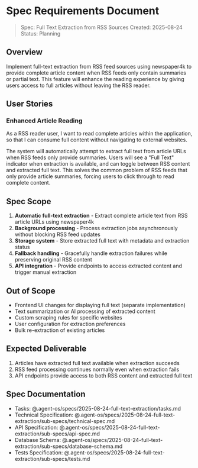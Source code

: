 # Spec Requirements Document

> Spec: Full Text Extraction from RSS Sources
> Created: 2025-08-24
> Status: Planning

## Overview

Implement full-text extraction from RSS feed sources using newspaper4k to provide complete article content when RSS feeds only contain summaries or partial text. This feature will enhance the reading experience by giving users access to full articles without leaving the RSS reader.

## User Stories

### Enhanced Article Reading

As a RSS reader user, I want to read complete articles within the application, so that I can consume full content without navigating to external websites.

The system will automatically attempt to extract full text from article URLs when RSS feeds only provide summaries. Users will see a "Full Text" indicator when extraction is available, and can toggle between RSS content and extracted full text. This solves the common problem of RSS feeds that only provide article summaries, forcing users to click through to read complete content.

## Spec Scope

1. **Automatic full-text extraction** - Extract complete article text from RSS article URLs using newspaper4k
2. **Background processing** - Process extraction jobs asynchronously without blocking RSS feed updates
3. **Storage system** - Store extracted full text with metadata and extraction status
4. **Fallback handling** - Gracefully handle extraction failures while preserving original RSS content
5. **API integration** - Provide endpoints to access extracted content and trigger manual extraction

## Out of Scope

- Frontend UI changes for displaying full text (separate implementation)
- Text summarization or AI processing of extracted content
- Custom scraping rules for specific websites
- User configuration for extraction preferences
- Bulk re-extraction of existing articles

## Expected Deliverable

1. Articles have extracted full text available when extraction succeeds
2. RSS feed processing continues normally even when extraction fails
3. API endpoints provide access to both RSS content and extracted full text

## Spec Documentation

- Tasks: @.agent-os/specs/2025-08-24-full-text-extraction/tasks.md
- Technical Specification: @.agent-os/specs/2025-08-24-full-text-extraction/sub-specs/technical-spec.md
- API Specification: @.agent-os/specs/2025-08-24-full-text-extraction/sub-specs/api-spec.md
- Database Schema: @.agent-os/specs/2025-08-24-full-text-extraction/sub-specs/database-schema.md
- Tests Specification: @.agent-os/specs/2025-08-24-full-text-extraction/sub-specs/tests.md